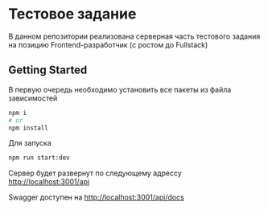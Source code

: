 # Тестовое задание

В данном репозитории реализована серверная часть тестового задания на позицию Frontend-разработчик (с ростом до Fullstack)

## Getting Started

В первую очередь необходимо установить все пакеты из файла зависимостей

```bash
npm i
# or
npm install
```
Для запуска
```bash
npm run start:dev
```

Сервер будет развернут по следующему адрессу [http://localhost:3001/api](http://localhost:3001/api)

Swagger доступен на [http://localhost:3001/api/docs](http://localhost:3001/api/docs)


